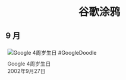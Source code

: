 
<h1 align="center"> 谷歌涂鸦 </h1>




## 9 月

<div class="image">


<img src="https://www.google.com/logos/2002/4th_birthday.gif" alt="Google 4周岁生日 #GoogleDoodle" style="margin: 5px"/>
<div class="info" style="font-size: 14px; color:#333333; margin:5px"><div class="title">Google 4周岁生日</div><div class="date">2002年9月27日</div></div>

</div>








